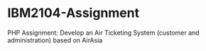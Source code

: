 # IBM2104-Assignment
PHP Assignment: Develop an Air Ticketing System (customer and administration) based on AirAsia
